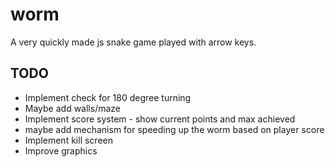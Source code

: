 # worm

A very quickly made js snake game played with arrow keys.

## TODO
- Implement check for 180 degree turning
- Maybe add walls/maze
- Implement score system - show current points and max achieved
- maybe add mechanism for speeding up the worm based on player score
- Implement kill screen
- Improve graphics
